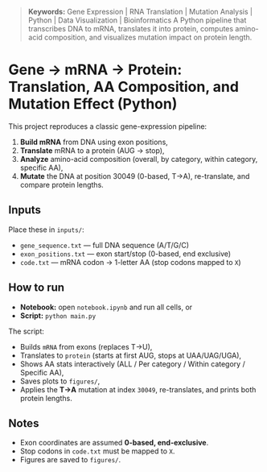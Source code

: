 > **Keywords:** Gene Expression | RNA Translation | Mutation Analysis | Python | Data Visualization  | Bioinformatics
> A Python pipeline that transcribes DNA to mRNA, translates it into protein, computes amino-acid composition, and visualizes mutation impact on protein length.

# Gene → mRNA → Protein: Translation, AA Composition, and Mutation Effect (Python)

This project reproduces a classic gene-expression pipeline:
1) **Build mRNA** from DNA using exon positions,
2) **Translate** mRNA to a protein (AUG → stop),
3) **Analyze** amino-acid composition (overall, by category, within category, specific AA),
4) **Mutate** the DNA at position 30049 (0-based, T→A), re-translate, and compare protein lengths.

## Inputs
Place these in `inputs/`:
- `gene_sequence.txt` — full DNA sequence (A/T/G/C)
- `exon_positions.txt` — exon start/stop (0-based, end exclusive)
- `code.txt` — mRNA codon → 1-letter AA (stop codons mapped to `X`)

## How to run
- **Notebook:** open `notebook.ipynb` and run all cells, or
- **Script:** `python main.py`

The script:
- Builds `mRNA` from exons (replaces T→U),
- Translates to `protein` (starts at first AUG, stops at UAA/UAG/UGA),
- Shows AA stats interactively (ALL / Per category / Within category / Specific AA),
- Saves plots to `figures/`,
- Applies the **T→A** mutation at index `30049`, re-translates, and prints both protein lengths.

## Notes
- Exon coordinates are assumed **0-based, end-exclusive**.
- Stop codons in `code.txt` must be mapped to `X`.
- Figures are saved to `figures/`.
